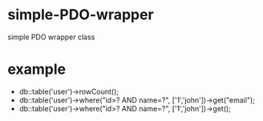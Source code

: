 # simple-PDO-wrapper
simple PDO wrapper class

# example

* db::table('user')->rowCount();
* db::table('user')->where("id>? AND name=?", ['1','john'])->get("email");
* db::table('user')->where("id>? AND name=?", ['1','john'])->get();

